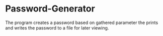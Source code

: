 # Password-Generator
The program creates a password based on gathered parameter the prints and writes the password to a file for later viewing.
